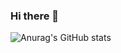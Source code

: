 ### Hi there 👋

![Anurag's GitHub stats](https://github-readme-stats.vercel.app/api?username=albertkantwi&theme=dark&show_icons=true)
